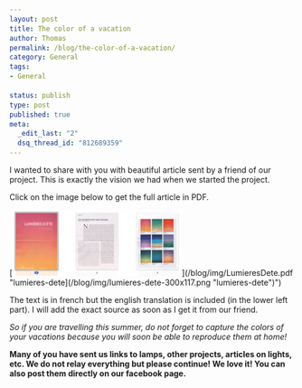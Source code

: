 ```yaml
--- 
layout: post
title: The color of a vacation
author: Thomas
permalink: /blog/the-color-of-a-vacation/
category: General
tags: 
- General

status: publish
type: post
published: true
meta: 
  _edit_last: "2"
  dsq_thread_id: "812689359"
---
```


I wanted to share with you with beautiful article sent by a friend of our project. This is exactly the vision we had when we started the project.

Click on the image below to get the full article in PDF.

[![lumieres-dete](/blog/img/lumieres-dete-300x117.png "lumieres-dete")](/blog/img/LumieresDete.pdf "lumieres-dete](/blog/img/lumieres-dete-300x117.png "lumieres-dete")")

The text is in french but the english translation is included (in the lower left part). I will add the exact source as soon as I get it from our friend.

_So if you are travelling this summer, do not forget to capture the colors of your vacations because you will soon be able to reproduce them at home!_

**Many of you have sent us links to lamps, other projects, articles on lights, etc. We do not relay everything but please continue! We love it! You can also post them directly on our facebook page.**
